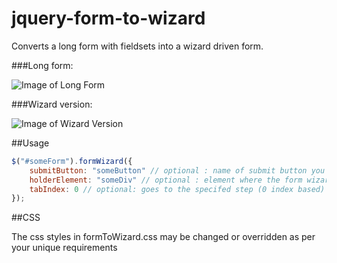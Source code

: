 jquery-form-to-wizard
=====================

Converts a long form with fieldsets into a wizard driven form.

###Long form:

![Image of Long Form](http://i.imgur.com/quiU7Hy.png)

###Wizard version:

![Image of Wizard Version](http://i.imgur.com/3OJIycm.png)

##Usage

```javascript
$("#someForm").formWizard({
	submitButton: "someButton" // optional : name of submit button you may want moved near to the prev/next buttons
	holderElement: "someDiv" // optional : element where the form wizard steps should be nested within
	tabIndex: 0 // optional: goes to the specifed step (0 index based)
});
```

##CSS

The css styles in formToWizard.css may be changed or overridden as per your unique requirements